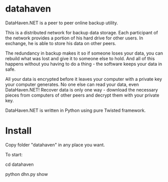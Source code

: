 datahaven
=========

DataHaven.NET is a peer to peer online backup utility.

This is a distributed network for backup data storage. Each participant of the network provides a portion of his hard drive for other users. In exchange, he is able to store his data on other peers.

The redundancy in backup makes it so if someone loses your data, you can rebuild what was lost and give it to someone else to hold. And all of this happens without you having to do a thing - the software keeps your data in safe.

All your data is encrypted before it leaves your computer with a private key your computer generates. No one else can read your data, even DataHaven.NET! Recover data is only one way - download the necessary pieces from computers of other peers and decrypt them with your private key.

DataHaven.NET is written in Python using pure Twisted framework.


Install
=======

Copy folder "datahaven" in any place you want.

To start:

cd datahaven

python dhn.py show



